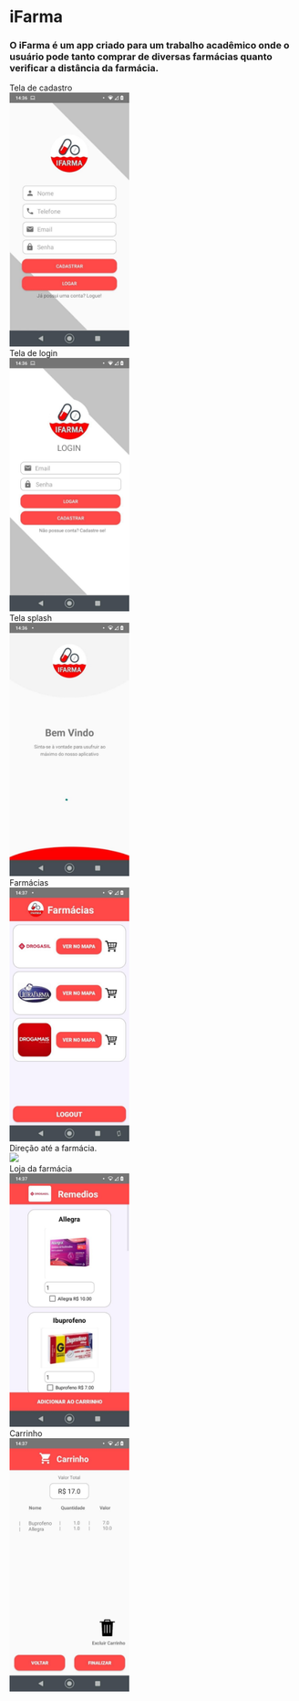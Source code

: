 # iFarma
<h3> O iFarma é um app criado para um trabalho acadêmico onde o usuário pode tanto comprar de diversas farmácias quanto verificar a distância da farmácia. </h3>
Tela de cadastro <br>
<img src="iFarma/imgs/cadastro.jpg" width="210"> <br>
Tela de login <br>
<img src="iFarma/imgs/login.jpg" width="210">  <br>
Tela splash <br>
<img src="iFarma/imgs/telaSplash.jpg" width="210">  <br>
Farmácias <br>
<img src="iFarma/imgs/farmacias.jpg" width="210">  <br>
Direção até a farmácia. <br>
<img src="iFarma/imgs/farmaciaDaSuaLocalizacao.jpg" width="210">  <br>
Loja da farmácia <br>
<img src="iFarma/imgs/remediosDaFarmacia.jpg" width="210">  <br>
Carrinho <br>
<img src="iFarma/imgs/carrinho.jpg" width="210">  <br>
